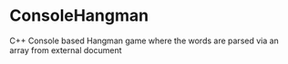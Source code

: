 # ConsoleHangman
C++ Console based Hangman game where the words are parsed via an array from external document
